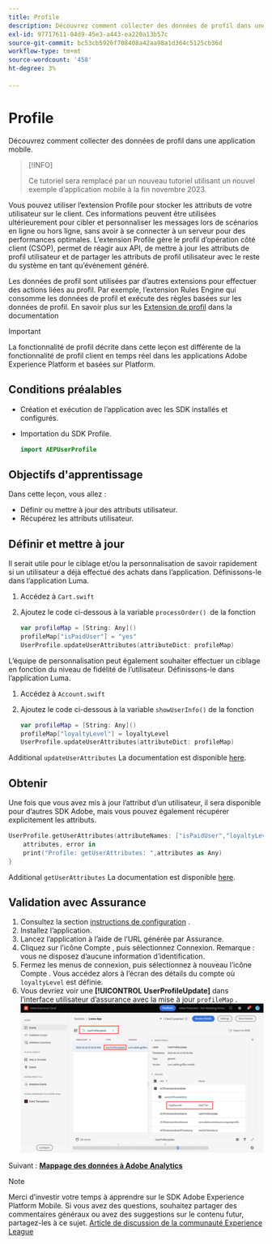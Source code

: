 ```yaml
---
title: Profile
description: Découvrez comment collecter des données de profil dans une application mobile.
exl-id: 97717611-04d9-45e3-a443-ea220a13b57c
source-git-commit: bc53cb5926f708408a42aa98a1d364c5125cb36d
workflow-type: tm+mt
source-wordcount: '458'
ht-degree: 3%

---
```


# Profile

Découvrez comment collecter des données de profil dans une application mobile.

>[!INFO]
>
> Ce tutoriel sera remplacé par un nouveau tutoriel utilisant un nouvel exemple d’application mobile à la fin novembre 2023.

Vous pouvez utiliser l’extension Profile pour stocker les attributs de votre utilisateur sur le client. Ces informations peuvent être utilisées ultérieurement pour cibler et personnaliser les messages lors de scénarios en ligne ou hors ligne, sans avoir à se connecter à un serveur pour des performances optimales. L’extension Profile gère le profil d’opération côté client (CSOP), permet de réagir aux API, de mettre à jour les attributs de profil utilisateur et de partager les attributs de profil utilisateur avec le reste du système en tant qu’événement généré.

Les données de profil sont utilisées par d’autres extensions pour effectuer des actions liées au profil. Par exemple, l’extension Rules Engine qui consomme les données de profil et exécute des règles basées sur les données de profil. En savoir plus sur les [Extension de profil](https://developer.adobe.com/client-sdks/documentation/profile/) dans la documentation

>[!IMPORTANT]
>
>La fonctionnalité de profil décrite dans cette leçon est différente de la fonctionnalité de profil client en temps réel dans les applications Adobe Experience Platform et basées sur Platform.


## Conditions préalables

* Création et exécution de l’application avec les SDK installés et configurés.
* Importation du SDK Profile.

  ```swift
  import AEPUserProfile
  ```

## Objectifs d&#39;apprentissage

Dans cette leçon, vous allez :

* Définir ou mettre à jour des attributs utilisateur.
* Récupérez les attributs utilisateur.


## Définir et mettre à jour

Il serait utile pour le ciblage et/ou la personnalisation de savoir rapidement si un utilisateur a déjà effectué des achats dans l’application. Définissons-le dans l’application Luma.

1. Accédez à `Cart.swift`

1. Ajoutez le code ci-dessous à la variable `processOrder() `de la fonction

   ```swift
   var profileMap = [String: Any]()
   profileMap["isPaidUser"] = "yes"
   UserProfile.updateUserAttributes(attributeDict: profileMap)
   ```

L’équipe de personnalisation peut également souhaiter effectuer un ciblage en fonction du niveau de fidélité de l’utilisateur. Définissons-le dans l’application Luma.

1. Accédez à `Account.swift`

1. Ajoutez le code ci-dessous à la variable `showUserInfo()` de la fonction

   ```swift
   var profileMap = [String: Any]()
   profileMap["loyaltyLevel"] = loyaltyLevel
   UserProfile.updateUserAttributes(attributeDict: profileMap)
   ```

Additional `updateUserAttributes` La documentation est disponible [here](https://developer.adobe.com/client-sdks/documentation/profile/api-reference/#updateuserattribute).

## Obtenir

Une fois que vous avez mis à jour l’attribut d’un utilisateur, il sera disponible pour d’autres SDK Adobe, mais vous pouvez également récupérer explicitement les attributs.

```swift
UserProfile.getUserAttributes(attributeNames: ["isPaidUser","loyaltyLevel"]){
    attributes, error in
    print("Profile: getUserAttributes: ",attributes as Any)
}
```

Additional `getUserAttributes` La documentation est disponible [here](https://developer.adobe.com/client-sdks/documentation/profile/api-reference/#getuserattributes).

## Validation avec Assurance

1. Consultez la section [instructions de configuration](assurance.md) .
1. Installez l’application.
1. Lancez l’application à l’aide de l’URL générée par Assurance.
1. Cliquez sur l’icône Compte , puis sélectionnez Connexion. Remarque : vous ne disposez d’aucune information d’identification.
1. Fermez les menus de connexion, puis sélectionnez à nouveau l’icône Compte . Vous accédez alors à l’écran des détails du compte où `loyaltyLevel` est définie.
1. Vous devriez voir une **[!UICONTROL UserProfileUpdate]** dans l’interface utilisateur d’assurance avec la mise à jour `profileMap` .
   ![valider le profil](assets/mobile-profile-validate.png)

Suivant : **[Mappage des données à Adobe Analytics](analytics.md)**

>[!NOTE]
>
>Merci d’investir votre temps à apprendre sur le SDK Adobe Experience Platform Mobile. Si vous avez des questions, souhaitez partager des commentaires généraux ou avez des suggestions sur le contenu futur, partagez-les à ce sujet. [Article de discussion de la communauté Experience League](https://experienceleaguecommunities.adobe.com/t5/adobe-experience-platform-data/tutorial-discussion-implement-adobe-experience-cloud-in-mobile/td-p/443796)